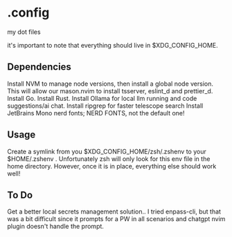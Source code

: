 # .config

my dot files

it's important to note that everything should live in $XDG_CONFIG_HOME.


## Dependencies

Install NVM to manage node versions, then install a global node version. This will allow our mason.nvim to install tsserver, eslint_d and prettier_d.
Install Go.
Install Rust.
Install Ollama for local llm running and code suggestions/ai chat.
Install ripgrep for faster telescope search
Install JetBrains Mono nerd fonts; NERD FONTS, not the default one!

## Usage

Create a symlink from you $XDG_CONFIG_HOME/zsh/.zshenv to your $HOME/.zshenv . Unfortunately zsh will only look for this env file in the home directory. However, once it is in place, everything else should work well!

## To Do

Get a better local secrets management solution.. I tried enpass-cli, but that was a bit difficult since it prompts for a PW in all scenarios and chatgpt nvim plugin doesn't handle the prompt.
